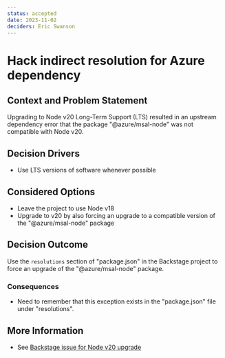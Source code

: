 ```yaml
---
status: accepted
date: 2023-11-02
deciders: Eric Swanson
---
```


# Hack indirect resolution for Azure dependency

## Context and Problem Statement

Upgrading to Node v20 Long-Term Support (LTS) resulted in an upstream
dependency error that the package "@azure/msal-node" was not compatible
with Node v20.

## Decision Drivers

-   Use LTS versions of software whenever possible

## Considered Options

-   Leave the project to use Node v18
-   Upgrade to v20 by also forcing an upgrade to a compatible version of the
    "@azure/msal-node" package

## Decision Outcome

Use the `resolutions` section of "package.json" in the Backstage project to
force an upgrade of the "@azure/msal-node" package.

### Consequences

-   Need to remember that this exception exists in the "package.json" file
    under "resolutions".

## More Information

-   See [Backstage issue for Node v20 upgrade](https://github.com/backstage/backstage/issues/20001)

